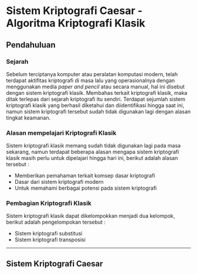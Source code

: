 # Sistem Kriptografi Caesar - Algoritma Kriptografi Klasik 

## Pendahuluan
### Sejarah
Sebelum terciptanya komputer atau peralatan komputasi modern, telah terdapat aktifitas kriptografi di masa lalu yang operasionalnya dengan menggunakan media *paper and pencil* atau secara manual, hal ini disebut dengan sistem kriptografi klasik. Membahas terkait kriptografi klasik, maka ditak terlepas dari sejarah kriptografi itu sendiri. Terdapat sejumlah sistem kriptografi klasik yang berhasil diketahui dan diidentifikasi hingga saat ini, namun sistem kriptografi tersebut sudah tidak digunakan lagi dengan alasan tingkat keamanan.

### Alasan mempelajari Kriptografi Klasik
Sistem kriptografi klasik memang sudah tidak digunakan lagi pada masa sekarang, namun terdapat beberapa alasan mengapa sistem kriptografi klasik masih perlu untuk dipelajari hingga hari ini, berikut adalah alasan tersebut :
 - Memberikan pemahaman terkait komsep dasar kriptografi
 - Dasar dari sistem kriptografi modern
 - Untuk memahami berbagai potensi pada sistem kriptografi

### Pembagian Kriptografi Klasik
Sistem kriptografi klasik dapat dikelompokkan menjadi dua kelompok, berikut adalah pengelompokan tersebut :
 - Sistem kriptografi substitusi
 - Sistem kriptografi transposisi

---

## Sistem Kriptografi Caesar

